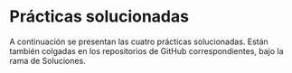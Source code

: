 # Prácticas solucionadas

A continuación se presentan las cuatro prácticas solucionadas. Están también colgadas en los repositorios de GitHub correspondientes, bajo la rama de Soluciones.